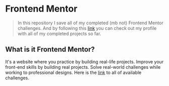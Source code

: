 # Frontend Mentor
> In this repository I save all of my completed (mb not) Frontend Mentor challenges. And by following this [link](https://www.frontendmentor.io/profile/ic3top) you can check out my profile with all of my completed projects so far.

## What is it Frontend Mentor?
It's a website where you practice by building real-life projects. Improve your front-end skills by building real projects. Solve real-world challenges while working to professional designs. Here is the [link](https://www.frontendmentor.io/challenges) to all of available challenges.